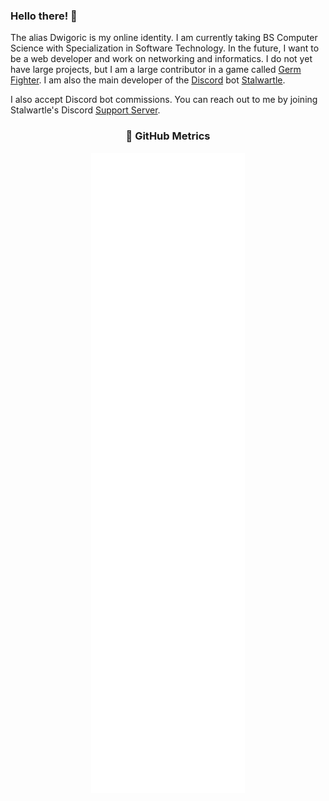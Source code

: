 ### Hello there! 👋<!-- General Kenobi -->

The alias Dwigoric is my online identity. I am currently taking BS Computer Science with Specialization in Software Technology. In the future, I want to be a web developer and work on networking and informatics. I do not yet have large projects, but I am a large contributor in a game called [Germ Fighter](https://github.com/insane-devs/germ-fighter). I am also the main developer of the [Discord](https://discord.com) bot [Stalwartle](https://bit.ly/invite-stalwartle).


I also accept Discord bot commissions. You can reach out to me by joining Stalwartle's Discord [Support Server](https://discord.gg/KDWGvV8).

<h3 align="center">🌠 GitHub Metrics</h3>

<div align="center">
  <picture>
    <img src="/github-metrics.svg" alt="Dwigoric's GitHub metrics">
  </picture>
</div>
